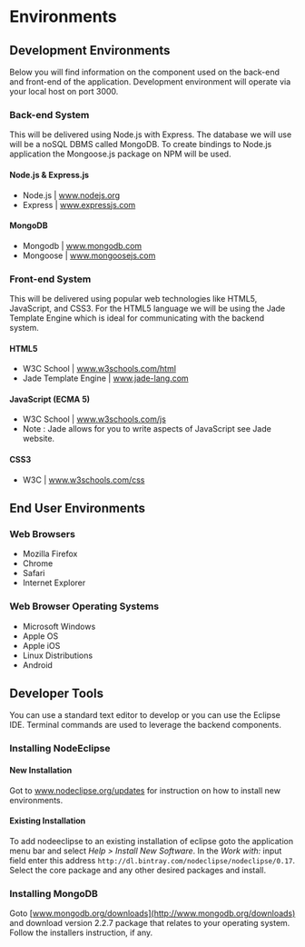 # Environments
 
## Development Environments
Below you will find information on the component used on the back-end and front-end of the application.  Development environment will operate via your local host on port 3000.

### Back-end System
This will be delivered using Node.js with Express. The database we will use will be a noSQL DBMS called MongoDB.  To create bindings to Node.js application the Mongoose.js package on NPM will be used.

#### Node.js & Express.js
* Node.js | www.nodejs.org
* Express | www.expressjs.com

#### MongoDB
* Mongodb | www.mongodb.com
* Mongoose | www.mongoosejs.com

### Front-end System
This will be delivered using popular web technologies like HTML5, JavaScript, and CSS3.  For the HTML5 language we will be using the Jade Template Engine which is ideal for communicating with the backend system.

#### HTML5
* W3C School | www.w3schools.com/html 
* Jade Template Engine | www.jade-lang.com 
 
#### JavaScript (ECMA 5)
* W3C School | www.w3schools.com/js
* Note : Jade allows for you to write aspects of JavaScript see Jade website.

#### CSS3
* W3C | www.w3schools.com/css


## End User Environments
### Web Browsers
* Mozilla Firefox
* Chrome
* Safari
* Internet Explorer

### Web Browser Operating Systems
* Microsoft Windows
* Apple OS
* Apple iOS
* Linux Distributions
* Android
 

## Developer Tools
You can use a standard text editor to develop or you can use the Eclipse IDE.  Terminal commands are used to leverage the backend components.  

### Installing NodeEclipse
#### New Installation
Got to www.nodeclipse.org/updates for instruction on how to install new environments.


#### Existing Installation
To add nodeeclipse to an existing installation of eclipse goto the application menu bar and select *Help > Install New Software*.  In the *Work with:* input field enter this address `http://dl.bintray.com/nodeclipse/nodeclipse/0.17`.  Select the core package and any other desired packages and install.

### Installing MongoDB
Goto [www.mongodb.org/downloads](http://www.mongodb.org/downloads) and download version 2.2.7 package that relates to your operating system.  Follow the installers instruction, if any.
